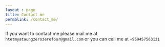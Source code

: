 ```yaml
---
layout : page
title: Contact me
permalink: /contact_me/
---
```

If you want to contact me please mail me at ```htetmyataungzerozerofour@gmail.com```
or you can call me at ```+959457563121```